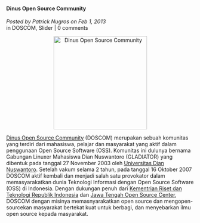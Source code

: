 #### Dinus Open Source Community
_Posted by Patrick Nugros on Feb 1, 2013_
<br>
in DOSCOM, Slider | 0 comments	

<p align="center">
	<img src="./posts/2013-02-01-dinus-open-source-community-2/461599_419465768069498_100000182340452_1794822_1776970770_o-84303_178x178.jpg" height="250px" alt="Dinus Open Source Community">
</p> 

[Dinus Open Source Community](http://doscom.org/) (DOSCOM) merupakan sebuah komunitas yang terdiri dari mahasiswa, pelajar dan masyarakat yang aktif dalam penggunaan Open Source Software (OSS). Komunitas ini dulunya bernama Gabungan Linuxer Mahasiswa Dian Nuswantoro (GLADIATOR) yang dibentuk pada tanggal 27 November 2003 oleh [Universitas Dian Nuswantoro](http://dinus.ac.id/). Setelah vakum selama 2 tahun, pada tanggal 16 Oktober 2007 DOSCOM aktif kembali dan menjadi salah satu provokator dalam memasyarakatkan dunia Teknologi Informasi dengan Open Source Software (OSS) di Indonesia. Dengan dukungan penuh dari [Kementrian Riset dan Teknologi Republik Indonesia](http://www.ristek.go.id/) dan [Jawa Tengah Open Source Center](http://josc.web.id/), DOSCOM dengan misinya memasnyarakatkan open source dan mengopen-sourcekan masyarakat bertekat kuat untuk berbagi, dan menyebarkan ilmu open source kepada masyarakat.
